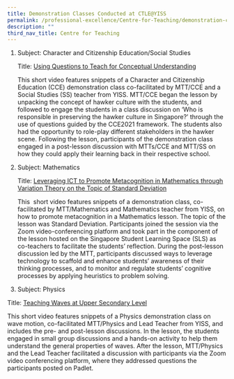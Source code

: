 ```yaml
---
title: Demonstration Classes Conducted at CTLE@YISS
permalink: /professional-excellence/Centre-for-Teaching/demonstration-classes/
description: ""
third_nav_title: Centre for Teaching
---
```


1.  Subject: Character and Citizenship Education/Social Studies
    
    Title: [Using Questions to Teach for Conceptual Understanding](https://vimeo.com/588086957)
    
    This short video features snippets of a Character and Citizenship Education (CCE) demonstration class co-facilitated by MTT/CCE and a Social Studies (SS) teacher from YISS. MTT/CCE began the lesson by unpacking the concept of hawker culture with the students, and followed to engage the students in a class discussion on ‘Who is responsible in preserving the hawker culture in Singapore?’ through the use of questions guided by the CCE2021 framework. The students also had the opportunity to role-play different stakeholders in the hawker scene. Following the lesson, participants of the demonstration class engaged in a post-lesson discussion with MTTs/CCE and MTT/SS on how they could apply their learning back in their respective school.
    
2.  Subject: Mathematics
    
    Title: [Leveraging ICT to Promote Metacognition in Mathematics through Variation Theory on the Topic of Standard Deviation](https://vimeo.com/549218659)
    
    This  short video features snippets of a demonstration class, co-facilitated by MTT/Mathematics and Mathematics teacher from YISS, on how to promote metacognition in a Mathematics lesson. The topic of the lesson was Standard Deviation. Participants joined the session via the Zoom video-conferencing platform and took part in the component of the lesson hosted on the Singapore Student Learning Space (SLS) as co-teachers to facilitate the students’ reflection. During the post-lesson discussion led by the MTT, participants discussed ways to leverage technology to scaffold and enhance students’ awareness of their thinking processes, and to monitor and regulate students’ cognitive processes by applying heuristics to problem solving.
    
3.  Subject: Physics

Title: [Teaching Waves at Upper Secondary Level](https://vimeo.com/515638581)

This short video features snippets of a Physics demonstration class on wave motion, co-facilitated MTT/Physics and Lead Teacher from YISS, and includes the pre- and post-lesson discussions. In the lesson, the students engaged in small group discussions and a hands-on activity to help them understand the general properties of waves. After the lesson, MTT/Physics and the Lead Teacher facilitated a discussion with participants via the Zoom video conferencing platform, where they addressed questions the participants posted on Padlet.